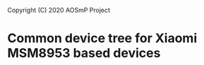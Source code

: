 Copyright (C) 2020 AOSmP Project

Common device tree for Xiaomi MSM8953 based devices
==============
